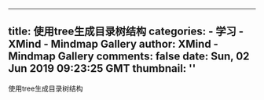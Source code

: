 
---
title: 使用tree生成目录树结构
categories: 
    - 学习
    - XMind - Mindmap Gallery
author: XMind - Mindmap Gallery
comments: false
date: Sun, 02 Jun 2019 09:23:25 GMT
thumbnail: ''
---

<div>   
使用tree生成目录树结构  
</div>
            